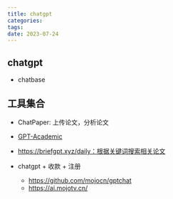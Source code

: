 ```yaml
---
title: chatgpt
categories: 
tags: 
date: 2023-07-24
---
```


## chatgpt

- chatbase

## 工具集合

- ChatPaper: 上传论文，分析论文
- [GPT-Academic](https://link.zhihu.com/?target=https%3A//github.com/binary-husky/gpt_academic)
- https://briefgpt.xyz/daily：根据关键词搜索相关论文

- chatgpt + 收款 + 注册
    - https://github.com/mojocn/gptchat
    - https://ai.mojotv.cn/
